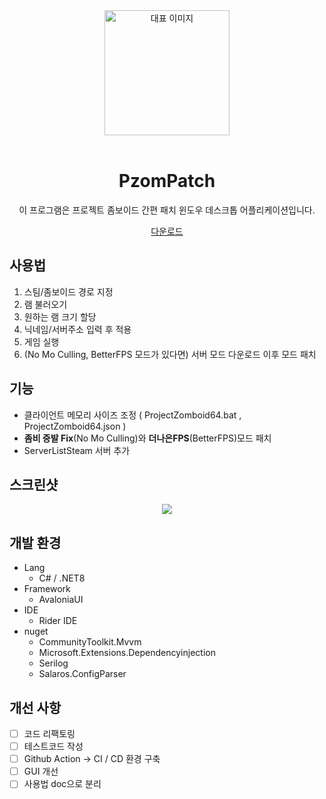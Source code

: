<div align="center">
<img src="https://projectzomboid.com/blog/content/uploads/2022/10/spiffoguard_transparent1.png" alt="대표 이미지"   height="200" />
<br/ >
<br/ >

# PzomPatch
이 프로그램은 프로젝트 좀보이드 간편 패치 윈도우 데스크톱 어플리케이션입니다.

[다운로드](https://github.com/huhu0327/PzomPatch/releases/latest/download/PzomPatch.exe)
</div>

## 사용법
1. 스팀/좀보이드 경로 지정
2. 램 불러오기
3. 원하는 램 크기 할당
4. 닉네임/서버주소 입력 후 적용
5. 게임 실행
6. (No Mo Culling, BetterFPS 모드가 있다면) 서버 모드 다운로드 이후 모드 패치

## 기능
- 클라이언트 메모리 사이즈 조정 ( ProjectZomboid64.bat , ProjectZomboid64.json )
- **좀비 증발 Fix**(No Mo Culling)와 **더나은FPS**(BetterFPS)모드 패치
- ServerListSteam 서버 추가

## 스크린샷

<p align="center">
<img src="https://github.com/huhu0327/new/assets/28612967/c4fdbc94-7b29-4898-bd2f-c3f0c03d9294">
</p>

## 개발 환경
- Lang
  - C# / .NET8  
- Framework
  - AvaloniaUI
- IDE
  - Rider IDE  
- nuget
  - CommunityToolkit.Mvvm  
  - Microsoft.Extensions.Dependencyinjection
  - Serilog
  - Salaros.ConfigParser

## 개선 사항
- [ ] 코드 리팩토링  
- [ ] 테스트코드 작성  
- [ ] Github Action -> CI / CD 환경 구축  
- [ ] GUI 개선  
- [ ] 사용법 doc으로 분리
